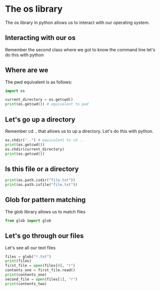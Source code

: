 # The os library
The os library in python allows us to interact with our operating system.

## Interacting with our os
Remember the second class where we got to know the command line let's do this with python

## Where are we
The pwd equivalent is as follows:
```python
import os

current_directory = os.getcwd()
print(os.getcwd()) # equivalent to pwd
```

## Let's go up a directory
Remember cd .. that allows us to up a directory. Let's do this with python.
```python
os.chdir("..") # equivalent to cd ..
print(os.getcwd())
os.chdir(current_directory)
print(os.getcwd())
```

## Is this file or a directory
```python
print(os.path.isdir("file.txt"))
print(os.path.isfile("file.txt"))
```
## Glob for pattern matching
The glob library allows us to match files
```python
from glob import glob
```

## Let's go through our files
Let's see all our text files
```python  
files = glob("*.txt")
print(files)
first_file = open(files[0], "r")
contents_one = first_file.read()
print(contents_one)
second_file = open(files[1], "r")
print(contents_two)
```

